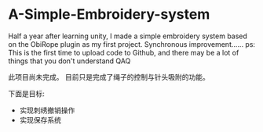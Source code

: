 # A-Simple-Embroidery-system
Half a year after learning unity, I made a simple embroidery system based on the ObiRope plugin as my first project. Synchronous improvement...... ps: This is the first time to upload code to Github, and there may be a lot of things that you don't understand QAQ

此项目尚未完成。
目前只是完成了绳子的控制与针头吸附的功能。

下面是目标:

- 实现刺绣撤销操作
- 实现保存系统